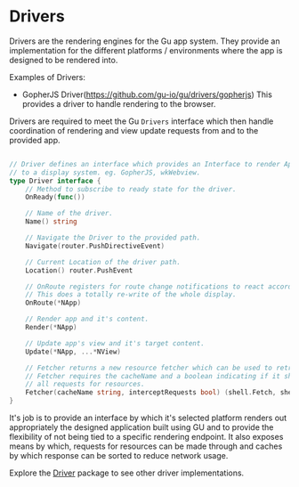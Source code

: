Drivers
=======

Drivers are the rendering engines for the Gu app system. They provide an implementation for the different platforms / environments where the app is designed to be rendered into.

Examples of Drivers:

-	GopherJS Driver(https://github.com/gu-io/gu/drivers/gopherjs) This provides a driver to handle rendering to the browser.

Drivers are required to meet the Gu `Drivers` interface which then handle coordination of rendering and view update requests from and to the provided app.

```go

// Driver defines an interface which provides an Interface to render Apps and views
// to a display system. eg. GopherJS, wkWebview.
type Driver interface {
	// Method to subscribe to ready state for the driver.
	OnReady(func())

	// Name of the driver.
	Name() string

	// Navigate the Driver to the provided path.
	Navigate(router.PushDirectiveEvent)

	// Current Location of the driver path.
	Location() router.PushEvent

	// OnRoute registers for route change notifications to react accordingly.
	// This does a totally re-write of the whole display.
	OnRoute(*NApp)

	// Render app and it's content.
	Render(*NApp)

	// Update app's view and it's target content.
	Update(*NApp, ...*NView)

	// Fetcher returns a new resource fetcher which can be used to retrieve Resources.
	// Fetcher requires the cacheName and a boolean indicating if it should intercept
	// all requests for resources.
	Fetcher(cacheName string, interceptRequests bool) (shell.Fetch, shell.Cache)
}

```

It's job is to provide an interface by which it's selected platform renders out appropriately the designed application built using GU and to provide the flexibility of not being tied to a specific rendering endpoint. It also exposes means by which, requests for resources can be made through and caches by which response can be sorted to reduce network usage.

Explore the [Driver](../../drivers/) package to see other driver implementations.
